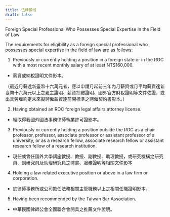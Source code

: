 ```yaml
---
title: 法律領域
draft: false
---
```

Foreign Special Professional Who Possesses Special Expertise in the Field of Law

The requirements for eligibility as a foreign special professional who possesses special expertise in the field of law are as follows:

1. Previously or currently holding a position in a foreign state or in the ROC with a most recent monthly salary of at least NT$160,000.

* 薪資或納稅證明文件影本。

（最近月薪達新臺幣十六萬元者，應以申請月起前三年內月薪資或月平均薪資達新臺幣十六萬元以上之雇主證明、薪資扣繳證明、國外官方財稅證明等文件佐證，或出具勞雇約定未來擬聘僱薪資達前開標準之聘僱契約書影本。）

2. Having obtained an ROC foreign legal affairs attorney license.

* 經取得我國外國法事務律師執業許可證影本。

3. Previously or currently holding a position outside the ROC as a chair professor, professor, associate professor or assistant professor of a university, or as a research fellow, associate research fellow or assistant research fellow of a research institution.

* 現任或曾任國外大學講座教授、教授、副教授、助理教授，或研究機構之研究員、副研究員及助理研究員之聘書、服務證明等相關文件影本

4. Holding a law related executive position or above in a law firm or corporation.

* 於律師事務所或公司擔任法務相關主管職務以上之相關任職證明影本。

5. Having been recommended by the Taiwan Bar Association.

* 中華民國律師公會全國聯合會開具之推薦文件證明。